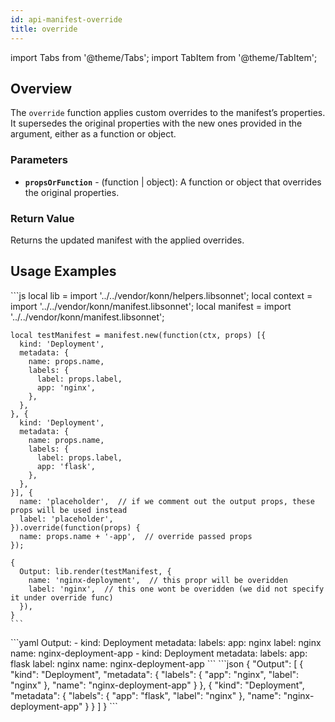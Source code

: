 ```yaml
---
id: api-manifest-override
title: override
---
```


import Tabs from '@theme/Tabs';
import TabItem from '@theme/TabItem';

## Overview
The `override` function applies custom overrides to the manifest’s properties. It supersedes the original properties with the new ones provided in the argument, either as a function or object.

### Parameters
- **`propsOrFunction`** - (function | object): A function or object that overrides the original properties.



### Return Value
Returns the updated manifest with the applied overrides.

## Usage Examples

<Tabs>
  <TabItem value="jsonnet" label="Jsonnet" default>
    ```js
    local lib = import '../../vendor/konn/helpers.libsonnet';
    local context = import '../../vendor/konn/manifest.libsonnet';
    local manifest = import '../../vendor/konn/manifest.libsonnet';

    local testManifest = manifest.new(function(ctx, props) [{
      kind: 'Deployment',
      metadata: {
        name: props.name,
        labels: {
          label: props.label,
          app: 'nginx',
        },
      },
    }, {
      kind: 'Deployment',
      metadata: {
        name: props.name,
        labels: {
          label: props.label,
          app: 'flask',
        },
      },
    }], {
      name: 'placeholder',  // if we comment out the output props, these props will be used instead
      label: 'placeholder',
    }).override(function(props) {
      name: props.name + '-app',  // override passed props
    });

    {
      Output: lib.render(testManifest, {
        name: 'nginx-deployment',  // this propr will be overidden
        label: 'nginx',  // this one wont be overidden (we did not specify it under override func)
      }),
    }
    ``` 
  </TabItem>
  <TabItem value="yaml" label="YAML Output">
    ```yaml
    Output:
      - kind: Deployment
        metadata:
          labels:
            app: nginx
            label: nginx
          name: nginx-deployment-app
      - kind: Deployment
        metadata:
          labels:
            app: flask
            label: nginx
          name: nginx-deployment-app
    ```
  </TabItem>
  <TabItem value="json" label="JSON Output">
    ```json
    {
       "Output": [
          {
             "kind": "Deployment",
             "metadata": {
                "labels": {
                   "app": "nginx",
                   "label": "nginx"
                },
                "name": "nginx-deployment-app"
             }
          },
          {
             "kind": "Deployment",
             "metadata": {
                "labels": {
                   "app": "flask",
                   "label": "nginx"
                },
                "name": "nginx-deployment-app"
             }
          }
       ]
    }
    ```
  </TabItem>
</Tabs>

